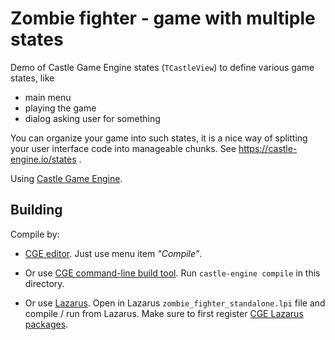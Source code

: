 # Zombie fighter - game with multiple states

Demo of Castle Game Engine states (`TCastleView`) to define various game states, like

- main menu
- playing the game
- dialog asking user for something

You can organize your game into such states, it is a nice way of splitting your user interface code into manageable chunks. See https://castle-engine.io/states .

Using [Castle Game Engine](https://castle-engine.io/).

## Building

Compile by:

- [CGE editor](https://castle-engine.io/manual_editor.php). Just use menu item _"Compile"_.

- Or use [CGE command-line build tool](https://castle-engine.io/build_tool). Run `castle-engine compile` in this directory.

- Or use [Lazarus](https://www.lazarus-ide.org/). Open in Lazarus `zombie_fighter_standalone.lpi` file and compile / run from Lazarus. Make sure to first register [CGE Lazarus packages](https://castle-engine.io/documentation.php).
